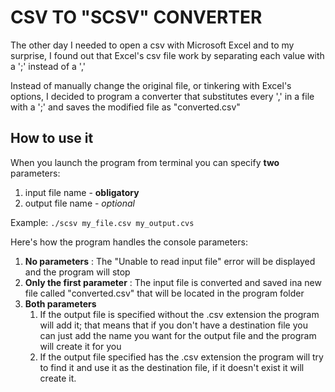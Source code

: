 # CSV TO "SCSV" CONVERTER

The other day I needed to open a csv with Microsoft Excel and to my surprise, I found out that Excel's csv file work by separating each value with a ';' instead of a ','

Instead of manually change the original file, or tinkering with Excel's options, I decided to program a converter that substitutes every ',' in a file with a ';' and saves the modified file as "converted.csv"




## How to use it

When you launch the program from terminal you can specify **two** parameters:
  1. input file name - **obligatory**
  2. output file name - *optional*

Example: `./scsv my_file.csv my_output.cvs`

Here's how the program handles the console parameters:
  1. **No parameters** : The "Unable to read input file" error will be displayed and the program will stop
  2. **Only the first parameter** : The input file is converted and saved ina new file called "converted.csv" that will be located in the program folder
  3. **Both parameters**
      1. If the output file is specified without the .csv extension the program will add it; that means that if you don't have a destination file you can just add the name you want for the output file and the program will create it for you
      2. If the output file specified has the .csv extension the program will try to find it and use it as the destination file, if it doesn't exist it will create it.
